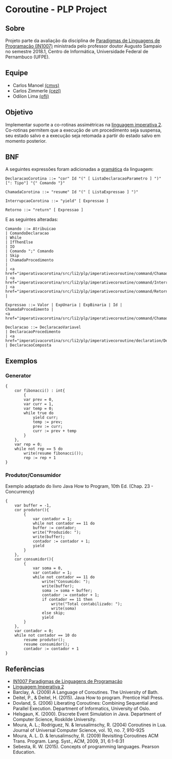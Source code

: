 Coroutine - PLP Project
===================

Sobre
-------------
Projeto parte da avaliação da disciplina de [Paradigmas de Linguagens de Programação (IN1007)](https://www.cin.ufpe.br/~in1007/) ministrada pelo professor doutor Augusto Sampaio no semestre 2018.1, Centro de Informática, Universidade Federal de Pernambuco (UFPE).

Equipe
-------------
* Carlos Manoel [(cmvs)](mailto:cmvs@cin.ufpe.br)
* Carlos Zimmerle [(cezl)](mailto:cezl@cin.ufpe.br)
* Odilon Lima [(oflj)](mailto:oflj@cin.ufpe.br)

Objetivo
-------------
Implementar suporte a co-rotinas assimétricas na [linguagem imperativa 2](https://www.cin.ufpe.br/~in1007/linguagens/Imperativa2/imperativa2.html). Co-rotinas permitem que a execução de um procedimento seja suspensa, seu estado salvo e a execução seja retomada a partir do estado salvo em momento posterior.

BNF
-------------
A seguintes expressões foram adicionadas a [gramática](https://www.cin.ufpe.br/~in1007/linguagens/Imperativa2/imperativa2.html) da linguagem:
```bnf     
DeclaracaoCorotina ::= "cor" Id "(" [ ListaDeclaracaoParametro ] ")" [": Tipo"] "{" Comando "}"

ChamadaCorotina ::= "resume" Id "(" [ ListaExpressao ] ")"

InterrupcaoCorotina ::= "yield" [ Expressao ]

Retorno ::= "return" [ Expressao ]
```

E as seguintes alteradas:
```
Comando ::= Atribuicao
| ComandoDeclaracao
| While
| IfThenElse
| IO
| Comando ";" Comando
| Skip
| ChamadaProcedimento
| 
| <a href="imperativacorotina/src/li2/plp/imperativecoroutine/command/ChamadaCorotina.java">ChamadaCorotina</a>
| <a href="imperativacorotina/src/li2/plp/imperativecoroutine/command/InterrupcaoCorotina.java">InterrupcaoCorotina</a>
| <a href="imperativacorotina/src/li2/plp/imperativecoroutine/command/Retorno.java">Retorno</a>
|

Expressao ::= Valor | ExpUnaria | ExpBinaria | Id | ChamadaProcedimento | 
<a href="imperativacorotina/src/li2/plp/imperativecoroutine/command/ChamadaCorotina.java">ChamadaCorotina</a>

Declaracao ::= DeclaracaoVariavel
| DeclaracaoProcedimento
| <a href="imperativacorotina/src/li2/plp/imperativecoroutine/declaration/DeclaracaoCorotina.java">DeclaracaoCorotina</a>
| DeclaracaoComposta
```

Exemplos
-------------

### Generator

```
{
	cor fibonacci() : int{
		{
		var prev = 0,
		var curr = 1,
		var temp = 0;
		while true do
			yield curr;
			temp := prev;
			prev := curr;
			curr := prev + temp
		}
	},
	var rep = 0;
	while not rep == 5 do
		write(resume fibonacci());
		rep := rep + 1
}
```

### Produtor/Consumidor

Exemplo adaptado do livro Java How to Program, 10th Ed. (Chap. 23 - Concurrency)

```
{
	var buffer = -1,
	cor produtor(){
		{
			var contador = 1;
			while not contador == 11 do
			buffer := contador;
			write("Produzido: ");
			write(buffer);
			contador := contador + 1;
			yield
		}
	},
	cor consumidor(){
		{
			var soma = 0,
			var contador = 1;
			while not contador == 11 do
				write("Consumido: ");
				write(buffer);
				soma := soma + buffer;
				contador := contador + 1;
				if contador == 11 then
					write("Total contabilizado: ");
					write(soma)
				else skip;
				yield
		}
	},
	var contador = 0;
	while not contador == 10 do
		resume produtor();
		resume consumidor();
		contador := contador + 1
}
```

Referências
-------------
* [IN1007 Paradigmas de Linguagens de Programação](https://www.cin.ufpe.br/~in1007/)
* [Linguagem Imperativa 2](https://www.cin.ufpe.br/~in1007/linguagens/Imperativa2/imperativa2.html)
* Barclay, A. (2009) A Language of Coroutines. The University of Bath.
* Deitel, P., & Deitel, H. (2015). Java How to program. Prentice Hall Press.
* Dovland, S. (2006) Liberating Coroutines: Combining Sequential and Parallel Execution. Department of Informatics, University of Oslo.
* Helsgaun, K. (2000). Discrete Event Simulation in Java. Department of Computer Science, Roskilde University.
* Moura, A. L.; Rodriguez, N. & Ierusalimschy, R. (2004) Coroutines in Lua. Journal of Universal Computer Science, vol. 10, no. 7, 910-925
* Moura, A. L. D. & Ierusalimschy, R. (2009) Revisiting Coroutines ACM Trans. Program. Lang. Syst., ACM, 2009, 31, 6:1-6:31
* Sebesta, R. W. (2015). Concepts of programming languages. Pearson Education.



